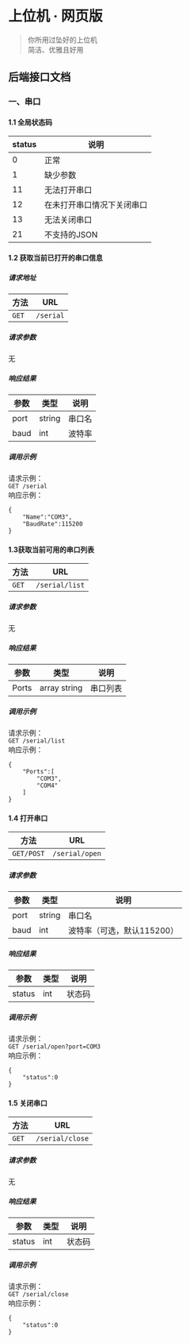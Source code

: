 # 上位机 · 网页版
>你所用过坠好的上位机  
>简洁、优雅且好用

## 后端接口文档

### 一、串口

#### 1.1 全局状态码
| status | 说明 |
| ------ | ---- |
|    0   | 正常 |
|    1   | 缺少参数 |
|   11   | 无法打开串口 |
|   12   | 在未打开串口情况下关闭串口 |
|   13   | 无法关闭串口 |
|   21   | 不支持的JSON |

#### 1.2 获取当前已打开的串口信息
##### 请求地址
|  方法 |    URL     |
|-------|-----------|
| `GET` | `/serial` |
##### 请求参数
无
##### 响应结果
| 参数 | 类型    | 说明  |
|------|--------|-------|
| port | string | 串口名 |
| baud |  int   | 波特率 |
##### 调用示例
请求示例：  
`GET /serial`  
响应示例：  
```
{
    "Name":"COM3",
    "BaudRate":115200
}
```

#### 1.3获取当前可用的串口列表
|  方法 |      URL        |
|-------|----------------|
| `GET` | `/serial/list` |
##### 请求参数
无
##### 响应结果
|  参数 |     类型      |  说明   |
|-------|--------------|---------|
| Ports | array string | 串口列表 |
##### 调用示例
请求示例：  
`GET /serial/list`  
响应示例：  
```
{
    "Ports":[
        "COM3",
        "COM4"
    ]
}
```

#### 1.4 打开串口
|    方法    |      URL        |
|------------|----------------|
| `GET/POST` | `/serial/open` |
##### 请求参数
| 参数 |  类型   |          说明           |
|------|--------|-------------------------|
| port | string |           串口名         |
| baud |  int   | 波特率（可选，默认115200）|
##### 响应结果
|  参数  | 类型 |  说明  |
|--------|-----|--------|
| status | int | 状态码 |
##### 调用示例
请求示例：  
`GET /serial/open?port=COM3`  
响应示例：  
```
{
    "status":0
}
```

#### 1.5 关闭串口
|  方法 |      URL        |
|-------|----------------|
| `GET` | `/serial/close` |
##### 请求参数
无
##### 响应结果
|  参数  | 类型 |  说明  |
|--------|-----|--------|
| status | int | 状态码 |
##### 调用示例
请求示例：  
`GET /serial/close`  
响应示例：  
```
{
    "status":0
}
```
